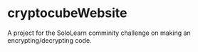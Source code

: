 # cryptocubeWebsite

A project for the SoloLearn comminity challenge on making an encrypting/decrypting code.
